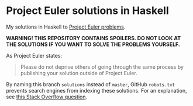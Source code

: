 # Project Euler solutions in Haskell

My solutions in Haskell to [Project Euler
problems](https://projecteuler.net/archives).

**WARNING! THIS REPOSITORY CONTAINS SPOILERS. DO NOT LOOK AT THE SOLUTIONS IF YOU
WANT TO SOLVE THE PROBLEMS YOURSELF.**

As Project Euler states:

> Please do not deprive others of going through the same process by publishing
> your solution outside of Project Euler.

By naming this branch `solutions` instead of `master`, GitHub `robots.txt`
prevents search engines from indexing these solutions. For an explanation, see
[this Stack Overflow question](https://stackoverflow.com/q/15844905).
